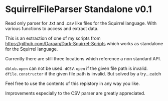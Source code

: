 # SquirrelFileParser Standalone v0.1
Read only parser for .txt and .csv like files for the Squirrel language. With various functions to access and extract data.

This is an extraction of one of my scripts from https://github.com/Daraan/Dark-Squirrel-Scripts which works as standalone for the Squirrel language.

Currently there are still three locations which reference a non standard API.

`dblob.open` can not be used.
`dCSV.open` if the given file path is invalid.
`dfile.constructor` if the given file path is invalid. But solved by a try...catch

Feel free to use the contents of this repistory in any way you like.

Improvements especially to the CSV parser are greatly appreciated.

